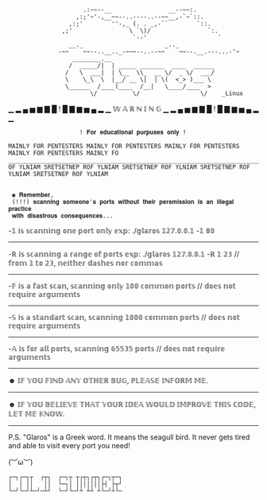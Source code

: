                          .:~~--__                __--~~:.
                       ,:;'~'-,__~~--..----..--~~__,-`~`::.
                     ,:;'        ''-,_ (. . _,-``        `::.
                   ,;'                \ `\)/                `:.
                                       `--'                    `
                     __._                       _.._
                  -~~    ~~--..__.._-~~~--..--~~    ~~--.__.---...-'~
                      ________.__                             
                     /  _____/|  | _____ _______  ____  ______
                    /   \  ___|  | \__  \\_  __ \/  _ \/  ___/
                    \    \_\  \  |__/ __ \|  | \(  <_> )___ \ 
                    \______  /____(____  /__|   \____/____  >  
                           \/          \/                 \/    _Linux  
                           
▁ ▂ ▄ ▅ ▆ ▇ █ ! █ ▇ ▆ ▅ ▄ ▂ ▁ 𝕎 𝔸 ℝ ℕ 𝕀 ℕ 𝔾 ▁ ▂ ▄ ▅ ▆ ▇ █ ! █ ▇ ▆ ▅ ▄ ▂ ▁

     
                        ! 𝐅𝐨𝐫 𝐞𝐝𝐮𝐜𝐚𝐭𝐢𝐨𝐧𝐚𝐥 𝐩𝐮𝐫𝐩𝐮𝐬𝐞𝐬 𝐨𝐧𝐥𝐲 ! 
   
    MAINLY FOR PENTESTERS MAINLY FOR PENTESTERS MAINLY FOR PENTESTERS MAINLY FOR PENTESTERS MAINLY FO
    _________________________________________________________________________________________________
    OF YLNIAM SRETSETNEP ROF YLNIAM SRETSETNEP ROF YLNIAM SRETSETNEP ROF YLNIAM SRETSETNEP ROF YLNIAM
    
    
     ◉ 𝐑𝐞𝐦𝐞𝐦𝐛𝐞𝐫,                                                                     
     (!!!) 𝐬𝐜𝐚𝐧𝐧𝐢𝐧𝐠 𝐬𝐨𝐦𝐞𝐨𝐧𝐞'𝐬 𝐩𝐨𝐫𝐭𝐬 𝐰𝐢𝐭𝐡𝐨𝐮𝐭 𝐭𝐡𝐞𝐢𝐫 𝐩𝐞𝐫𝐬𝐦𝐢𝐬𝐬𝐢𝐨𝐧 𝐢𝐬 𝐚𝐧 𝐢𝐥𝐥𝐞𝐠𝐚𝐥 𝐩𝐫𝐚𝐜𝐭𝐢𝐜𝐞 
     𝐰𝐢𝐭𝐡 𝐝𝐢𝐬𝐚𝐬𝐭𝐫𝐨𝐮𝐬 𝐜𝐨𝐧𝐬𝐞𝐪𝐮𝐞𝐧𝐜𝐞𝐬...                                                
     
 
 -𝟙 𝕚𝕤 𝕤𝕔𝕒𝕟𝕟𝕚𝕟𝕘 𝕠𝕟𝕖 𝕡𝕠𝕣𝕥 𝕠𝕟𝕝𝕪
𝕖𝕩𝕡:  ./𝕘𝕝𝕒𝕣𝕠𝕤 𝟙𝟚𝟟.𝟘.𝟘.𝟙 -𝟙 𝟠𝟘
_________________________________________________________________________________________________
-ℝ 𝕚𝕤 𝕤𝕔𝕒𝕟𝕟𝕚𝕟𝕘 𝕒 𝕣𝕒𝕟𝕘𝕖 𝕠𝕗 𝕡𝕠𝕣𝕥𝕤
𝕖𝕩𝕡:  ./𝕘𝕝𝕒𝕣𝕠𝕤 𝟙𝟚𝟟.𝟘.𝟘.𝟙 -ℝ  𝟙  𝟚𝟛 // 𝕗𝕣𝕠𝕞 𝟙 𝕥𝕠 𝟚𝟛, 𝕟𝕖𝕚𝕥𝕙𝕖𝕣 𝕕𝕒𝕤𝕙𝕖𝕤 𝕟𝕠𝕣  𝕔𝕠𝕞𝕞𝕒𝕤
_________________________________________________________________________________________________
-𝔽 𝕚𝕤 𝕒 𝕗𝕒𝕤𝕥 𝕤𝕔𝕒𝕟, 𝕤𝕔𝕒𝕟𝕟𝕚𝕟𝕘 𝕠𝕟𝕝𝕪 𝟙𝟘𝟘 𝕔𝕠𝕞𝕞𝕠𝕟 𝕡𝕠𝕣𝕥𝕤 // 𝕕𝕠𝕖𝕤 𝕟𝕠𝕥 𝕣𝕖𝕢𝕦𝕚𝕣𝕖 𝕒𝕣𝕘𝕦𝕞𝕖𝕟𝕥𝕤
_________________________________________________________________________________________________
-𝕊 𝕚𝕤 𝕒 𝕤𝕥𝕒𝕟𝕕𝕒𝕣𝕥 𝕤𝕔𝕒𝕟, 𝕤𝕔𝕒𝕟𝕟𝕚𝕟𝕘 𝟙𝟘𝟘𝟘 𝕔𝕠𝕞𝕞𝕠𝕟 𝕡𝕠𝕣𝕥𝕤 //  𝕕𝕠𝕖𝕤 𝕟𝕠𝕥 𝕣𝕖𝕢𝕦𝕚𝕣𝕖 𝕒𝕣𝕘𝕦𝕞𝕖𝕟𝕥𝕤
_________________________________________________________________________________________________
-𝔸 𝕚𝕤 𝕗𝕠𝕣 𝕒𝕝𝕝 𝕡𝕠𝕣𝕥𝕤, 𝕤𝕔𝕒𝕟𝕟𝕚𝕟𝕘 𝟞𝟝𝟝𝟛𝟝 𝕡𝕠𝕣𝕥𝕤 //  𝕕𝕠𝕖𝕤 𝕟𝕠𝕥 𝕣𝕖𝕢𝕦𝕚𝕣𝕖 𝕒𝕣𝕘𝕦𝕞𝕖𝕟𝕥𝕤
_________________________________________________________________________________________________


☻ 𝕀𝔽 𝕐𝕆𝕌 𝔽𝕀ℕ𝔻 𝔸ℕ𝕐 𝕆𝕋ℍ𝔼ℝ 𝔹𝕌𝔾, ℙ𝕃𝔼𝔸𝕊𝔼 𝕀ℕ𝔽𝕆ℝ𝕄 𝕄𝔼.
_________________________________________________________________________________________________
☻ 𝕀𝔽 𝕐𝕆𝕌 𝔹𝔼𝕃𝕀𝔼𝕍𝔼 𝕋ℍ𝔸𝕋 𝕐𝕆𝕌ℝ 𝕀𝔻𝔼𝔸 𝕎𝕆𝕌𝕃𝔻 𝕀𝕄ℙℝ𝕆𝕍𝔼 𝕋ℍ𝕀𝕊 ℂ𝕆𝔻𝔼, 𝕃𝔼𝕋 𝕄𝔼 𝕂ℕ𝕆𝕎.
_________________________________________________________________________________________________

P.S. "Glaros" is a Greek word. It means the seagull bird.
It never gets tired and able to visit every port you need!

(︶ω︶)

    ┌─┐┌─┐┬  ┌┬┐  ┌─┐┬ ┬┌┬┐┌┬┐┌─┐┬─┐
    │  │ ││   ││  └─┐│ │││││││├┤ ├┬┘        
    └─┘└─┘┴─┘─┴┘  └─┘└─┘┴ ┴┴ ┴└─┘┴└─
